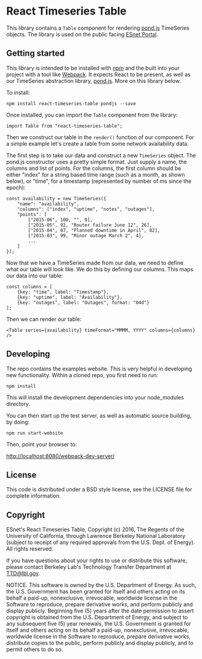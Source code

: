 # React Timeseries Table

This library contains a `Table` component for rendering [pond.js](http://software.es.net/pond) TimeSeries objects. The library is used on the public facing [ESnet Portal](http://my.es.net).

Getting started
---------------

This library is intended to be installed with [npm](https://www.npmjs.com/) and the built into your project with a tool like [Webpack](https://webpack.github.io/). It expects React to be present, as well as our TimeSeries abstraction library, [pond.js](http://software.es.net/pond). More on this library below.

To install:

    npm install react-timeseries-table pondjs --save

Once installed, you can import the `Table` component from the library:

    import Table from "react-timeseries-table";

Then we construct our table in the `render()` function of our component. For a simple example let's create a table from some network availability data.

The first step is to take our data and construct a new `TimeSeries` object. The pond.js constructor uses a pretty simple format. Just supply a name, the columns and list of points. For the columns, the first column should be either "index" for a string based time range (such as a month, as shown below), or "time", for a timestamp (represented by number of ms since the epoch):

    const availability = new TimeSeries({
        "name": "availability",
        "columns": ["index", "uptime", "notes", "outages"],
        "points": [
            ["2015-06", 100, "", 0],
            ["2015-05", 92, "Router failure June 12", 26],
            ["2015-04", 87, "Planned downtime in April", 82],
            ["2015-03", 99, "Minor outage March 2", 4],
            ...
        ]
    });

Now that we have a TimeSeries made from our data, we need to define what our table will look like. We do this by defining our columns. This maps our data into our table:

    const columns = [
        {key: "time", label: "Timestamp"},
        {key: "uptime", label: "Availability"},
        {key: "outages", label: "Outages", format: "04d"}
    ];

Then we can render our table:

    <Table series={availability} timeFormat="MMMM, YYYY" columns={columns} />

Developing
----------

The repo contains the examples website. This is very helpful in developing new functionality. Within a cloned repo, you first need to run:

    npm install

This will install the development dependencies into your node_modules directory.

You can then start up the test server, as well as automatic source building, by doing:

    npm run start-website

Then, point your browser to:

[http://localhost:8080/webpack-dev-server/](http://localhost:8080/webpack-dev-server/)

License
-------

This code is distributed under a BSD style license, see the LICENSE file for complete information.

Copyright
---------

ESnet's React Timeseries Table, Copyright (c) 2016, The Regents of the University of California, through Lawrence Berkeley National Laboratory (subject to receipt of any required approvals from the U.S. Dept. of Energy). All rights reserved.

If you have questions about your rights to use or distribute this software, please contact Berkeley Lab's Technology Transfer Department at TTD@lbl.gov.

NOTICE. This software is owned by the U.S. Department of Energy. As such, the U.S. Government has been granted for itself and others acting on its behalf a paid-up, nonexclusive, irrevocable, worldwide license in the Software to reproduce, prepare derivative works, and perform publicly and display publicly. Beginning five (5) years after the date permission to assert copyright is obtained from the U.S. Department of Energy, and subject to any subsequent five (5) year renewals, the U.S. Government is granted for itself and others acting on its behalf a paid-up, nonexclusive, irrevocable, worldwide license in the Software to reproduce, prepare derivative works, distribute copies to the public, perform publicly and display publicly, and to permit others to do so.
